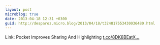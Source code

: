 ```yaml
---
layout: post
microblog: true
date: 2013-04-18 12:31 +0300
guid: http://desparoz.micro.blog/2013/04/18/t324817553430036480.html
---
```

Link: Pocket Improves Sharing And Highlighting [t.co/8DK8BEatX...](http://t.co/8DK8BEatXU)
